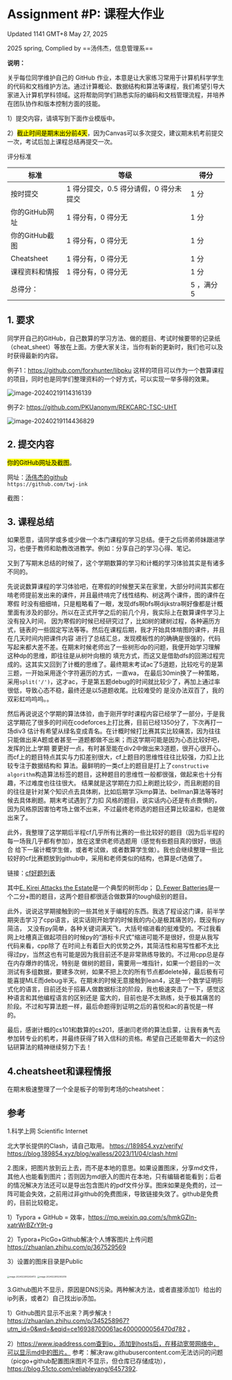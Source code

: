 # Assignment #P: 课程大作业

Updated 1141 GMT+8 May 27, 2025

2025 spring, Complied by ==汤伟杰，信息管理系==



**说明：**

关乎每位同学维护自己的 GitHub 作业，本意是让大家练习常用于计算机科学学生的代码和文档维护方法。通过计算概论、数据结构和算法等课程，我们希望引导大家进入计算机学科领域。这将帮助同学们熟悉实际的编码和文档管理流程，并培养在团队协作和版本控制方面的技能。

1）提交内容，请填写到下面作业模版中。

2）<mark>截止时间是期末出分前4天</mark>，因为Canvas可以多次提交，建议期末机考前提交一次，考试后加上课程总结再提交一次。



评分标准

| 标准         | 等级                      | 得分      |
|------------|-------------------------|---------|
| 按时提交       | 1 得分提交，0.5 得分请假，0 得分未提交 | 1 分     |
| 你的GitHub网址 | 1 得分有，0 得分无             | 1 分     |
| 你的GitHub截图 | 1 得分有，0 得分无             | 1 分     |
| Cheatsheet | 1 得分有，0 得分无             | 1 分     |
| 课程资料和情报    | 1 得分有，0 得分无             | 1 分     |
| 总得分：       |                         | 5 ，满分 5 |



## 1. 要求

同学开自己的GitHub，自己数算的学习方法、做的题目、考试时候要带的记录纸（cheat_sheet）等放在上面。方便大家关注，当你有新的更新时，我们也可以及时获得最新的内容。

例子1：https://github.com/forxhunter/libpku 这样的项目可以作为一个数算课程的项目，同时也是同学们整理资料的一个好方式，可以实现一举多得的效果。



![image-20240219114316139](https://raw.githubusercontent.com/GMyhf/img/main/img/image-20240219114316139.png)





例子2: https://github.com/PKUanonym/REKCARC-TSC-UHT

![image-20240219114436829](https://raw.githubusercontent.com/GMyhf/img/main/img/image-20240219114436829.png)



## 2. 提交内容

<mark>你的GitHub网址及截图</mark>。

网址：[汤伟杰的github](https://github.com/twj-ink)  
`https://github.com/twj-ink`

截图：

## 3. 课程总结

如果愿意，请同学或多或少做一个本门课程的学习总结。便于之后师弟师妹跟进学习，也便于教师和助教改进教学。例如：分享自己的学习心得、笔记。

又到了写期末总结的时候了，这个学期数算的学习和计概的学习体验其实是有诸多不同的。

先说说数算课程的学习体验吧，在寒假的时候整天呆在家里，大部分时间其实都在啃老师提前发出来的课件，并且最终啃完了线性结构、树这两个课件，图的课件在寒假
时没有细细啃，只是粗略看了一眼，发现dfs啊bfs啊dijkstra啊好像都是计概里面有涉及的部分。所以在正式开学之后的前几个月，我实际上在数算课件学习上没有投入时间，
因为寒假的时候已经研究过了，比如树的建树过程，各种遍历方式，链表的一些固定写法等等。然后在课程后期，我才开始具体啃图的课件，并且在几天时间内把课件内容
进行了总结汇总，发现模板性的的确确是很强的，代码写起来都大差不差。在期末时候老师出了一些树形dp的问题，我便开始学习理解这种dp的思维，即往往是从树叶向根的
填充方式，而这又是借助dfs的回溯过程完成的。这其实又回到了计概的思维了。最终期末考试ac了5道题，比较吃亏的是第三题，一开始采用逐个字符遍历的方式，一直wa，
在最后30min换了一种策略，采用`split('/')`，这才ac，于是第五题debug的时间就比较少了，再加上通过率很低，导致心态不稳，最终还是以5道题收尾。比较难受的
是没办法双百了，我的双彩虹呜呜呜。。

然后再说说这个学期的算法体验，由于刚开学时课程内容已经学了一部分，于是我这学期花了很多的时间在codeforces上打比赛，目前已经1350分了，下次再打一场div3
估计有希望从绿名变成青名。在计概时候打比赛其实比较痛苦，因为往往只能做出来A题或者甚至一道题都做不出来；而这学期可能是因为心态比较好吧，发挥的比上学期
要更好一点，有时甚至能在div2中做出来3道题，很开心很开心。而cf上的题目特点其实与力扣差别很大，cf上题目的思维性往往比较强，力扣上比较专注于数据结构和
算法。最鲜明的一类cf上的题目是打上了`constructive algorithm`构造算法标签的题目，这种题目的思维性一般都很强，做起来也十分有趣，不过难度也往往很大。
结果就是这学期在力扣上刷题比较少，而且刷题的目的往往是针对某个知识点去具体刷，比如后期学习kmp算法、bellman算法等等时候去具体刷题。期末考试遇到了力扣
风格的题目，说实话内心还是有点畏惧的，因为风格原因害怕考场上做不出来，不过最终老师选的题目还算比较温和，也是做出来了。

此外，我整理了这学期后半程cf几乎所有比赛的一些比较好的题目（因为后半程的每一场我几乎都有参加），放在这里供老师选题用（感觉有些题目真的很好，很适合
给下一届计概学生做，或者考试做，或者数算学生做）。我也会继续整理一些比较好的cf比赛题放到github中，采用和老师类似的结构，也算是cf选做了。

链接：[cf好题列表](https://github.com/twj-ink/my-codeforces-castle/blob/main/good_problems_list.md)

其中[E. Kirei Attacks the Estate](https://codeforces.com/contest/2114/problem/E)是一个典型的树形dp；
[D. Fewer Batteries](https://codeforces.com/contest/2110/problem/D)是一个二分+图的题目，这两个题目都很适合做数算的tough级别的题目。

此外，说说这学期接触到的一些其他关于编程的东西。我选了程设这门课，前半学期突击学习了cpp语言，说实话刚开始学的时候我的内心是极其痛苦的，既没有py简洁，
又没有py简单，各种关键词满天飞，大括号缩进看的挺难受的。不过我看网上吐槽真正做起项目的时候py的“游标卡尺式”缩进可能不是很好，但是从我写代码来看，cpp除了
在时间上有着巨大的优势之外，其简洁性和易写性都不太比得过py，当然这也有可能是因为我目前还不是非常熟练导致的。不过用cpp总是存在内存爆炸的情况，特别是
做树的题目，需要用一堆指针，如果一个题目的一次测试有多组数据，要建多次树，如果不把上次的所有节点都delete掉，最后极有可能喜提MLE而debug半天。在期末的时候无意接触到lean4，这是一个数学证明形式化的语言，目前还处于招募人做数据标注的阶段，我也极速突击了一下，感觉这种语言和其他编程语言的区别还是
蛮大的，目前也是不太熟练，处于极其痛苦的阶段。不过和写算法题一样，最后命题得到证明之后的喜悦和ac的喜悦是一样的。

最后，感谢计概的cs101和数算的cs201，感谢闫老师的算法启蒙，让我有勇气去参加转专业的机考，并最终获得了转入信科的资格。希望自己还能带着大一的这份
钻研算法的精神继续努力下去！


## 4.cheatsheet和课程情报

在期末极速整理了一个全是板子的带到考场的cheatsheet：

## 参考

1.科学上网 Scientific Internet

北大学长提供的Clash，请自己取用。
https://189854.xyz/verify/
https://blog.189854.xyz/blog/walless/2023/11/04/clash.html



2.图床，把图片放到云上去，而不是本地的意思。如果设置图床，分享md文件，其他人也能看到图片；否则因为md嵌入的图片在本地，只有编辑者能看到；后者的情况解决方法还可以是导出包含图片的pdf文件分享。图床如果是免费的，过一阵可能会失效，之前用过非github的免费图床，导致链接失效了。github是免费的，目前比较稳定。

1）Typora + GitHub = 效率，https://mp.weixin.qq.com/s/hmkGZln-xatrWrBZrY9t-g

2）Typora+PicGo+Github解决个人博客图片上传问题 https://zhuanlan.zhihu.com/p/367529569

3）设置的图床目录是Public

<img src="https://raw.githubusercontent.com/GMyhf/img/main/img/image-20240228102834113.png" alt="image-20240228102834113" style="zoom:33%;" />



<img src="https://raw.githubusercontent.com/GMyhf/img/main/img/image-20240228102902018.png" alt="image-20240228102902018" style="zoom:33%;" />





3.Github图片不显示，原因是DNS污染。两种解决方法，或者直接添加1）给出的ip列表，或者2）自己找出ip添加。

1）Github图片显示不出来？两步解决！ https://zhuanlan.zhihu.com/p/345258967?utm_id=0&wd=&eqid=ce16938700061ac4000000056470d782 。

2）https://www.ipaddress.com查到ip，添加到hosts后，在移动宽带网络中，可以显示md中的图片。 参考：解决raw.githubusercontent.com无法访问的问题（picgo+github配置图床图片不显示，但仓库已存储成功），https://blog.51cto.com/reliableyang/6457392.  




